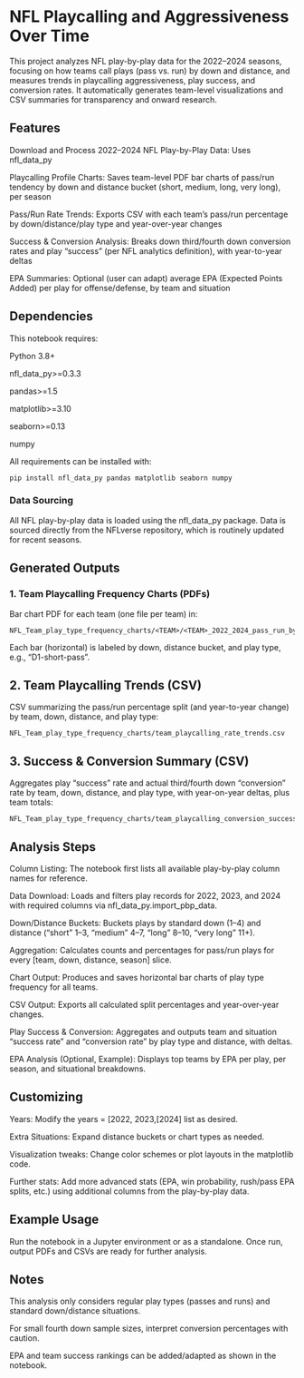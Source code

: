 # NFL Playcalling and Aggressiveness Over Time
This project analyzes NFL play-by-play data for the 2022–2024 seasons, focusing on how teams call plays (pass vs. run) by down and distance, and measures trends in playcalling aggressiveness, play success, and conversion rates. It automatically generates team-level visualizations and CSV summaries for transparency and onward research.

## Features
Download and Process 2022–2024 NFL Play-by-Play Data: Uses nfl_data_py

Playcalling Profile Charts: Saves team-level PDF bar charts of pass/run tendency by down and distance bucket (short, medium, long, very long), per season

Pass/Run Rate Trends: Exports CSV with each team’s pass/run percentage by down/distance/play type and year-over-year changes

Success & Conversion Analysis: Breaks down third/fourth down conversion rates and play “success” (per NFL analytics definition), with year-to-year deltas

EPA Summaries: Optional (user can adapt) average EPA (Expected Points Added) per play for offense/defense, by team and situation

## Dependencies
This notebook requires:

Python 3.8+

nfl_data_py>=0.3.3

pandas>=1.5

matplotlib>=3.10

seaborn>=0.13

numpy

All requirements can be installed with:

```
pip install nfl_data_py pandas matplotlib seaborn numpy
```

### Data Sourcing
All NFL play-by-play data is loaded using the nfl_data_py package. Data is sourced directly from the NFLverse repository, which is routinely updated for recent seasons.

## Generated Outputs
### 1. Team Playcalling Frequency Charts (PDFs)
Bar chart PDF for each team (one file per team) in:

```
NFL_Team_play_type_frequency_charts/<TEAM>/<TEAM>_2022_2024_pass_run_by_down_and_distance.pdf
```

Each bar (horizontal) is labeled by down, distance bucket, and play type, e.g., “D1-short-pass”.

## 2. Team Playcalling Trends (CSV)

CSV summarizing the pass/run percentage split (and year-to-year change) by team, down, distance, and play type:

```
NFL_Team_play_type_frequency_charts/team_playcalling_rate_trends.csv
```

## 3. Success & Conversion Summary (CSV)

Aggregates play “success” rate and actual third/fourth down “conversion” rate by team, down, distance, and play type, with year-on-year deltas, plus team totals:

```
NFL_Team_play_type_frequency_charts/team_playcalling_conversion_success_trends.csv
```

## Analysis Steps
Column Listing: The notebook first lists all available play-by-play column names for reference.

Data Download: Loads and filters play records for 2022, 2023, and 2024 with required columns via nfl_data_py.import_pbp_data.

Down/Distance Buckets: Buckets plays by standard down (1–4) and distance (“short” 1–3, “medium” 4–7, “long” 8–10, “very long” 11+).

Aggregation: Calculates counts and percentages for pass/run plays for every [team, down, distance, season] slice.

Chart Output: Produces and saves horizontal bar charts of play type frequency for all teams.

CSV Output: Exports all calculated split percentages and year-over-year changes.

Play Success & Conversion: Aggregates and outputs team and situation “success rate” and “conversion rate” by play type and distance, with deltas.

EPA Analysis (Optional, Example): Displays top teams by EPA per play, per season, and situational breakdowns.

## Customizing
Years: Modify the years = [2022, 2023,[2024] list as desired.

Extra Situations: Expand distance buckets or chart types as needed.

Visualization tweaks: Change color schemes or plot layouts in the matplotlib code.

Further stats: Add more advanced stats (EPA, win probability, rush/pass EPA splits, etc.) using additional columns from the play-by-play data.

## Example Usage
Run the notebook in a Jupyter environment or as a standalone. Once run, output PDFs and CSVs are ready for further analysis.

## Notes
This analysis only considers regular play types (passes and runs) and standard down/distance situations.

For small fourth down sample sizes, interpret conversion percentages with caution.

EPA and team success rankings can be added/adapted as shown in the notebook.
